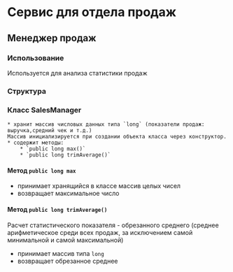 # Сервис для отдела продаж


## **Менеджер продаж**

### Использование

Используется для анализа статистики продаж

### Структура

### Класс SalesManager
	* хранит массив числовых данных типа `long` (показатели продаж: выручка,средний чек и т.д.)
	Массив инициализируется при создании объекта класса через конструктор.
	* содержит методы:
		* `public long max()`
		* `public long trimAverage()`

#### Метод `public long max`
* принимает хранящийся в классе массив целых чисел
* возвращает максимальное число
#### Метод `public long trimAverage()`
Расчет статистического показателя - обрезанного среднего (среднее арифметическое среди всех продаж, за исключением самой минимальной и самой максимальной)
* принимает массив типа `long`
* возвращает обрезанное среднее
